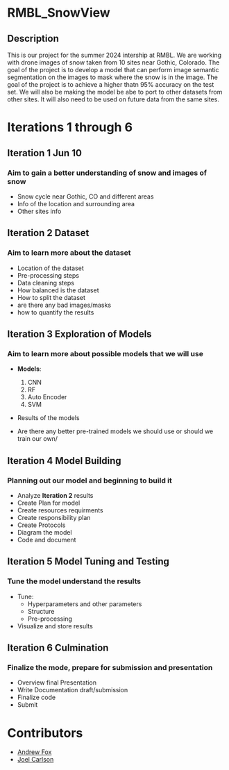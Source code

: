 # RMBL_SnowView

## Description
This is our project for the summer 2024 intership at RMBL. We are working with drone images of snow taken from 10 sites near Gothic, Colorado. The goal of the project is to develop a model that can perform image semantic segmentation on the images to mask where the snow is in the image. The goal of the project is to achieve a higher thatn 95% accuracy on the test set. We will also be making the model be abe to port to other datasets from other sites. It will also need to be used on future data from the same sites.

# Iterations 1 through 6



## Iteration 1 Jun 10

### Aim to gain a better understanding of snow and images of snow
- Snow cycle near Gothic, CO and different areas
- Info of the location and surrounding area
- Other sites info

## Iteration 2 Dataset

### Aim to learn more about the dataset
- Location of the dataset
- Pre-processing steps 
- Data cleaning steps
- How balanced is the dataset
- How to split the dataset
- are there any bad images/masks
- how to quantify the results


## Iteration 3 Exploration of Models

### Aim to learn more about possible models that we will use
- **Models**: 
    1. CNN
    2. RF
    3. Auto Encoder
    4. SVM

- Results of the models
- Are there any better pre-trained models we should use or should we train our own/






## Iteration 4 Model Building


### Planning out our model and beginning to build it

- Analyze **Iteration 2** results
- Create Plan for model 
- Create resources requirments
- Create responsibility plan
- Create Protocols
- Diagram the model 
- Code and document 


## Iteration 5 Model Tuning and Testing

### Tune the model understand the results

-  Tune:
    -  Hyperparameters and other parameters
    -  Structure
    -  Pre-processing
- Visualize and store results



## Iteration 6 Culmination

### Finalize the mode, prepare for submission and presentation
- Overview final Presentation
- Write Documentation draft/submission
- Finalize code
- Submit


# Contributors
-  [Andrew Fox](https://github.com/apfox500)  
-  [Joel Carlson](https://github.com/JTxCo)

